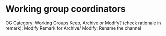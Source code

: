 # Working group coordinators

OG Category: Working Groups
Keep, Archive or Modify? (check rationale in remark): Modify
Remark for Archive/ Modify: Rename the channel